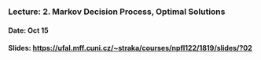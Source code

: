 ### Lecture: 2. Markov Decision Process, Optimal Solutions
#### Date: Oct 15
#### Slides: https://ufal.mff.cuni.cz/~straka/courses/npfl122/1819/slides/?02
